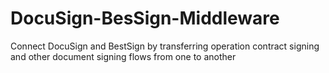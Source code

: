 # DocuSign-BesSign-Middleware
Connect DocuSign and BestSign by transferring operation contract signing and other document signing flows from one to another
